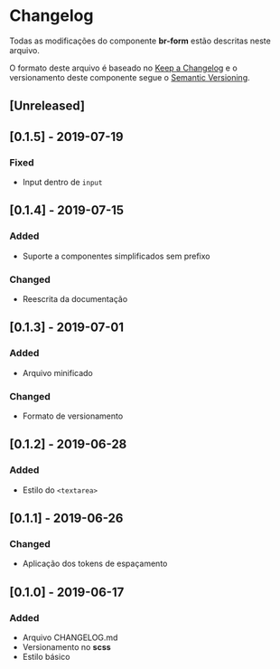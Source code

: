 # Changelog
Todas as modificações do componente **br-form** estão descritas neste arquivo.

O formato deste arquivo é baseado no [Keep a Changelog](https://keepachangelog.com/en/1.0.0/) e o versionamento deste componente segue o [Semantic Versioning](https://semver.org/spec/v2.0.0.html).

## [Unreleased]

## [0.1.5] - 2019-07-19
### Fixed
- Input dentro de `input`

## [0.1.4] - 2019-07-15
### Added
- Suporte a componentes simplificados sem prefixo

### Changed
- Reescrita da documentação

## [0.1.3] - 2019-07-01
### Added
- Arquivo minificado

### Changed
- Formato de versionamento

## [0.1.2] - 2019-06-28
### Added
- Estilo do `<textarea>`

## [0.1.1] - 2019-06-26
### Changed
- Aplicação dos tokens de espaçamento

## [0.1.0] - 2019-06-17
### Added
- Arquivo CHANGELOG.md
- Versionamento no **scss**
- Estilo básico
